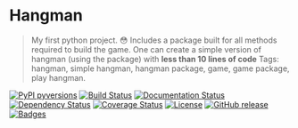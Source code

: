 # Hangman
> My first python project.  :flushed:
> Includes a package built for all methods required to build the game.
> One can create a simple version of hangman (using the package) with **less than 10 lines of code**
> Tags: hangman, simple hangman, hangman package, game, game package, play hangman.

[![PyPI pyversions](https://img.shields.io/pypi/pyversions/ansicolortags.svg)](https://pypi.python.org/pypi/ansicolortags/) [![Build Status](https://travis-ci.org/doge/wow.svg)](https://travis-ci.org/doge/wow) [![Documentation Status](https://readthedocs.org/projects/ansicolortags/badge/?version=latest)](http://ansicolortags.readthedocs.io/?badge=latest) [![Dependency Status](http://img.shields.io/gemnasium/doge/wow.svg)](https://gemnasium.com/doge/wow) [![Coverage Status](https://coveralls.io/repos/cfogelberg/grunt-set-app-mode/badge.png)](https://coveralls.io/r/cfogelberg/grunt-set-app-mode) [![License](http://img.shields.io/:license-mit-green.svg)](https://github.com/RajD007/Hangman/blob/master/LICENSE) [![GitHub release](https://img.shields.io/github/release/Naereen/StrapDown.js.svg)](https://GitHub.com/Naereen/StrapDown.js/releases/) [![Badges](http://img.shields.io/:badges-7/7-ff6799.svg)](https://github.com/badges/badgerbadgerbadger)
